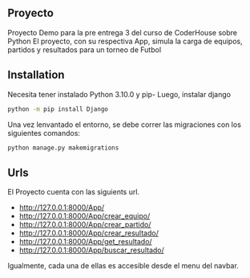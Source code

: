 ## Proyecto
Proyecto Demo para la pre entrega 3 del curso de CoderHouse sobre Python
El proyecto, con su respectiva App, simula la carga de equipos, partidos y resultados para un torneo de Futbol

## Installation
Necesita tener instalado Python 3.10.0 y pip-
Luego, instalar django
```bash
python -m pip install Django
```

Una vez lenvantado el entorno, se debe correr las migraciones con los siguientes comandos:
```bash
python manage.py makemigrations
```

## Urls
El Proyecto cuenta con las siguients url.

- http://127.0.0.1:8000/App/
- http://127.0.0.1:8000/App/crear_equipo/
- http://127.0.0.1:8000/App/crear_partido/
- http://127.0.0.1:8000/App/crear_resultado/
- http://127.0.0.1:8000/App/get_resultado/
- http://127.0.0.1:8000/App/buscar_resultado/

Igualmente, cada una de ellas es accesible desde el menu del navbar. 
